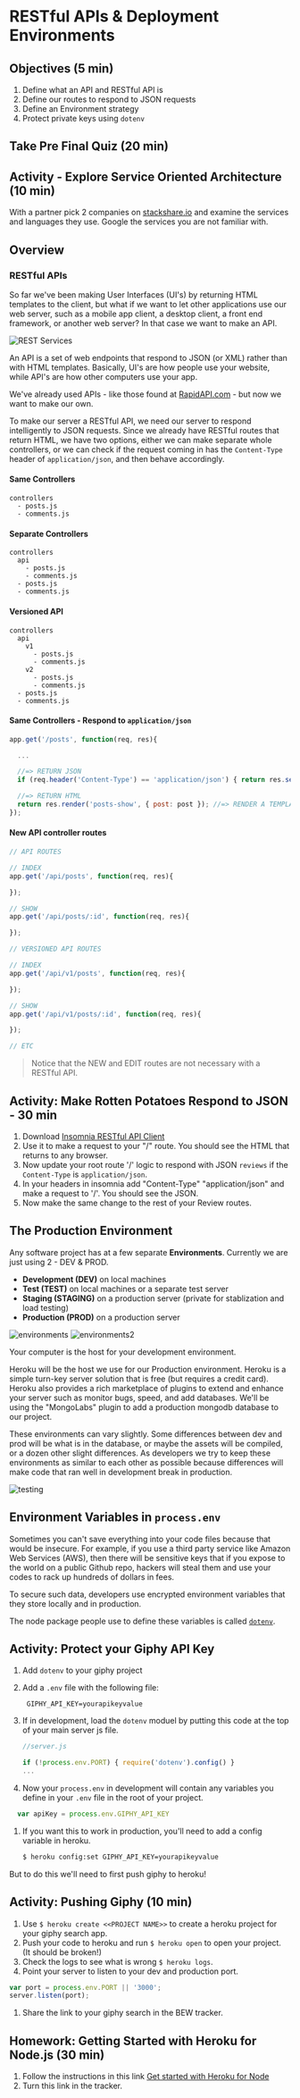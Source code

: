 # RESTful APIs & Deployment Environments

## Objectives (5 min)

1. Define what an API and RESTful API is
1. Define our routes to respond to JSON requests
1. Define an Environment strategy
1. Protect private keys using `dotenv`

## Take Pre Final Quiz (20 min)

## Activity - Explore Service Oriented Architecture (10 min)

With a partner pick 2 companies on [stackshare.io](https://stackshare.io/stacks) and examine the services and languages they use. Google the services you are not familiar with.

## Overview

### RESTful APIs

So far we've been making User Interfaces (UI's) by returning HTML templates to the client, but what if we want to let other applications use our web server, such as a mobile app client, a desktop client, a front end framework, or another web server? In that case we want to make an API.

![REST Services](assets/rest-services.png)

An API is a set of web endpoints that respond to JSON (or XML) rather than with HTML templates. Basically, UI's are how people use your website, while API's are how other computers use your app.

We've already used APIs - like those found at [RapidAPI.com](https://rapidapi.com/) - but now we want to make our own.

To make our server a RESTful API, we need our server to respond intelligently to JSON requests. Since we already have RESTful routes that return HTML, we have two options, either we can make separate whole controllers, or we can check if the request coming in has the `Content-Type` header of `application/json`, and then behave accordingly.

#### Same Controllers

```
controllers
  - posts.js
  - comments.js
```

#### Separate Controllers

```
controllers
  api
    - posts.js
    - comments.js
  - posts.js
  - comments.js
```

#### Versioned API

```
controllers
  api
    v1
      - posts.js
      - comments.js
    v2
      - posts.js
      - comments.js
  - posts.js
  - comments.js
```

#### Same Controllers - Respond to `application/json`

```js
app.get('/posts', function(req, res){

  ...

  //=> RETURN JSON
  if (req.header('Content-Type') == 'application/json') { return res.send({ post: post }); }

  //=> RETURN HTML
  return res.render('posts-show', { post: post }); //=> RENDER A TEMPLATE
});
```


#### New API controller routes

```js
// API ROUTES

// INDEX
app.get('/api/posts', function(req, res){

});

// SHOW
app.get('/api/posts/:id', function(req, res){

});

```

```js
// VERSIONED API ROUTES

// INDEX
app.get('/api/v1/posts', function(req, res){

});

// SHOW
app.get('/api/v1/posts/:id', function(req, res){

});

// ETC
```

> Notice that the NEW and EDIT routes are not necessary with a RESTful API.

## Activity: Make Rotten Potatoes Respond to JSON - 30 min

1. Download [Insomnia RESTful API Client](https://insomnia.rest/)
2. Use it to make a request to your "/" route. You should see the HTML that returns to any browser.
3. Now update your root route '/' logic to respond with JSON `reviews` if the `Content-Type` is `application/json`.
4. In your headers in insomnia add "Content-Type" "application/json" and make a request to '/'. You should see the JSON.
5. Now make the same change to the rest of your Review routes.

## The Production Environment

Any software project has at a few separate **Environments**. Currently we are just using 2 - DEV & PROD.

- **Development (DEV)** on local machines
- **Test (TEST)** on local machines or a separate test server
- **Staging (STAGING)** on a production server (private for stablization and load testing)
- **Production (PROD)** on a production server

![environments](assets/different-environments.jpg)
![environments2](assets/pastedImage_1.png)

Your computer is the host for your development environment.

Heroku will be the host we use for our Production environment. Heroku is a simple turn-key server solution that is free (but requires a credit card). Heroku also provides a rich marketplace of plugins to extend and enhance your server such as monitor bugs, speed, and add databases. We'll be using the "MongoLabs" plugin to add a production mongodb database to our project.

These environments can vary slightly.  Some differences between dev and prod will be what is in the database, or maybe the assets will be compiled, or a dozen other slight differences. As developers we try to keep these environments as similar to each other as possible because differences will make code that ran well in development break in production.

![testing](assets/interesting.jpg)

## Environment Variables in `process.env`

Sometimes you can't save everything into your code files because that would be insecure. For example, if you use a third party service like Amazon Web Services (AWS), then there will be sensitive keys that if you expose to the world on a public Github repo, hackers will steal them and use your codes to rack up hundreds of dollars in fees.

To secure such data, developers use encrypted environment variables that they store locally and in production.

The node package people use to define these variables is called [`dotenv`](https://www.npmjs.com/package/dotenv).

## Activity: Protect your Giphy API Key

1. Add `dotenv` to your giphy project
1. Add a `.env` file with the following file:

    ```
     GIPHY_API_KEY=yourapikeyvalue
    ```

1. If in development, load the `dotenv` moduel by putting this code at the top of your main server js file.

    ```js
    //server.js

    if (!process.env.PORT) { require('dotenv').config() }
    ...
    ```

1. Now your `process.env` in development will contain any variables you define in your `.env` file in the root of your project.

  ```js
    var apiKey = process.env.GIPHY_API_KEY
  ```

1. If you want this to work in production, you'll need to add a config variable in heroku.

    ```bash
    $ heroku config:set GIPHY_API_KEY=yourapikeyvalue
    ```
But to do this we'll need to first push giphy to heroku!

## Activity: Pushing Giphy (10 min)

1. Use `$ heroku create <<PROJECT NAME>>` to create a heroku project for your giphy search app.
1. Push your code to heroku and run `$ heroku open` to open your project. (It should be broken!)
1. Check the logs to see what is wrong `$ heroku logs`.
1. Point your server to listen to your dev and production port.

  ```js
  var port = process.env.PORT || '3000';
  server.listen(port);
  ```

1. Share the link to your giphy search in the BEW tracker.

## Homework: Getting Started with Heroku for Node.js (30 min)

1. Follow the instructions in this link [Get started with Heroku for Node](https://devcenter.heroku.com/articles/getting-started-with-nodejs#introduction)
1. Turn this link in the tracker.
